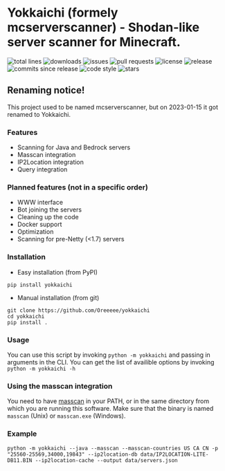 # Yokkaichi (formely mcserverscanner) - Shodan-like server scanner for Minecraft.
![total lines](https://img.shields.io/tokei/lines/github/Oreeeee/yokkaichi) ![downloads](https://img.shields.io/pypi/dm/yokkaichi) ![issues](https://img.shields.io/github/issues/Oreeeee/yokkaichi) ![pull requests](https://img.shields.io/github/issues-pr/Oreeeee/yokkaichi) ![license](https://img.shields.io/github/license/Oreeeee/yokkaichi) ![release](https://img.shields.io/github/v/release/Oreeeee/yokkaichi) ![commits since release](https://img.shields.io/github/commits-since/Oreeeee/yokkaichi/latest) ![code style](https://img.shields.io/badge/code%20style-black-black) ![stars](https://img.shields.io/github/stars/Oreeeee/yokkaichi?style=social)

## Renaming notice!
This project used to be named mcserverscanner, but on 2023-01-15 it got renamed to Yokkaichi.

### Features
- Scanning for Java and Bedrock servers
- Masscan integration
- IP2Location integration
- Query integration

### Planned features (not in a specific order)
- WWW interface
- Bot joining the servers
- Cleaning up the code
- Docker support
- Optimization
- Scanning for pre-Netty (<1.7) servers

### Installation
- Easy installation (from PyPI)
```
pip install yokkaichi
```
- Manual installation (from git)
```
git clone https://github.com/Oreeeee/yokkaichi
cd yokkaichi
pip install .
```

### Usage
You can use this script by invoking `python -m yokkaichi` and passing in arguments in the CLI. You can get the list of availible options by invoking `python -m yokkaichi -h`

### Using the masscan integration
You need to have [masscan](https://github.com/robertdavidgraham/masscan) in your PATH, or in the same directory from which you are running this software. Make sure that the binary is named `masscan` (Unix) or `masscan.exe` (Windows).

### Example
`python -m yokkaichi --java --masscan --masscan-countries US CA CN -p "25560-25569,34000,19843" --ip2location-db data/IP2LOCATION-LITE-DB11.BIN --ip2location-cache --output data/servers.json`